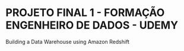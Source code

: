 # PROJETO FINAL 1 - FORMAÇÃO ENGENHEIRO DE DADOS - UDEMY
Building a Data Warehouse using Amazon Redshift
